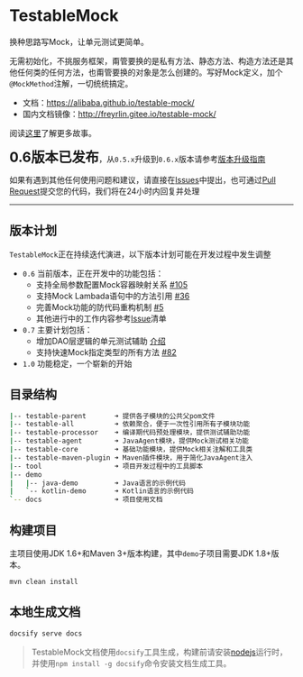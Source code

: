 # TestableMock

换种思路写Mock，让单元测试更简单。

无需初始化，不挑服务框架，甭管要换的是私有方法、静态方法、构造方法还是其他任何类的任何方法，也甭管要换的对象是怎么创建的。写好Mock定义，加个`@MockMethod`注解，一切统统搞定。

- 文档：https://alibaba.github.io/testable-mock/
- 国内文档镜像：http://freyrlin.gitee.io/testable-mock/

阅读[这里](https://mp.weixin.qq.com/s/KyU6Eu7mDkZU8FspfSqfMw)了解更多故事。

<font size="5">**0.6版本已发布**</font>，从`0.5.x`升级到`0.6.x`版本请参考[版本升级指南](https://alibaba.github.io/testable-mock/#/zh-cn/doc/upgrade-guide)

如果有遇到其他任何使用问题和建议，请直接在[Issues](https://github.com/alibaba/testable-mock/issues)中提出，也可通过[Pull Request](https://github.com/alibaba/testable-mock/pulls)提交您的代码，我们将在24小时内回复并处理

-----

## 版本计划

`TestableMock`正在持续迭代演进，以下版本计划可能在开发过程中发生调整

- `0.6` 当前版本，正在开发中的功能包括：
  - 支持全局参数配置Mock容器映射关系 [#105](https://github.com/alibaba/testable-mock/issues/105)
  - 支持Mock Lambada语句中的方法引用 [#36](https://github.com/alibaba/testable-mock/issues/36)
  - 完善Mock功能的防代码重构机制 [#5](https://github.com/alibaba/testable-mock/issues/5)
  - 其他进行中的工作内容参考[Issue](https://github.com/alibaba/testable-mock/issues)清单
- `0.7` 主要计划包括：
  - 增加DAO层逻辑的单元测试辅助 [介绍](https://alibaba.github.io/testable-mock/#/zh-cn/doc/verify-sql)
  - 支持快速Mock指定类型的所有方法 [#82](https://github.com/alibaba/testable-mock/issues/82)
- `1.0` 功能稳定，一个崭新的开始

## 目录结构

```bash
|-- testable-parent       ➜ 提供各子模块的公共父pom文件
|-- testable-all          ➜ 依赖聚合，便于一次性引用所有子模块功能
|-- testable-processor    ➜ 编译期代码预处理模块，提供测试辅助功能
|-- testable-agent        ➜ JavaAgent模块，提供Mock测试相关功能
|-- testable-core         ➜ 基础功能模块，提供Mock相关注解和工具类
|-- testable-maven-plugin ➜ Maven插件模块，用于简化JavaAgent注入
|-- tool                  ➜ 项目开发过程中的工具脚本
|-- demo
|   |-- java-demo         ➜ Java语言的示例代码
|   `-- kotlin-demo       ➜ Kotlin语言的示例代码
`-- docs                  ➜ 项目使用文档
```

## 构建项目

主项目使用JDK 1.6+和Maven 3+版本构建，其中`demo`子项目需要JDK 1.8+版本。

```bash
mvn clean install
```

## 本地生成文档

```bash
docsify serve docs
```

> TestableMock文档使用`docsify`工具生成，构建前请安装[nodejs](https://nodejs.org/en/download/)运行时，并使用`npm install -g docsify`命令安装文档生成工具。

